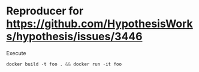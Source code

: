 # Reproducer for https://github.com/HypothesisWorks/hypothesis/issues/3446

Execute

```python
docker build -t foo . && docker run -it foo
```
